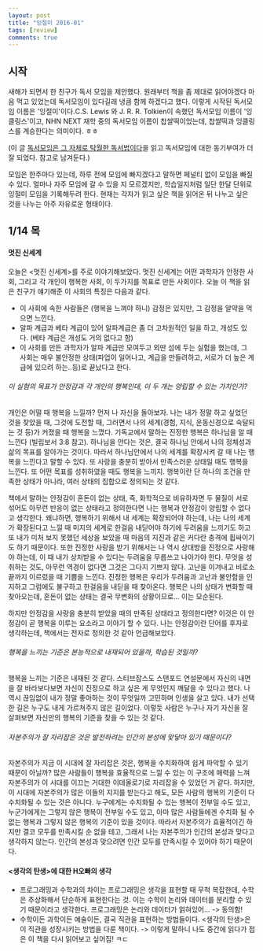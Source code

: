 ```yaml
---
layout: post
title: "잉절미 2016-01"
tags: [review]
comments: true
---
```



## 시작
새해가 되면서 한 친구가 독서 모임을 제안했다. 원래부터 책을 좀 제대로 읽어야겠다 마음 먹고 있었는데 독서모임이 있다길래 냉큼 함께 하겠다고 했다. 이렇게 시작된 독서모임 이름은 '잉절미'이다.C.S. Lewis 와 J. R. R. Tolkien이 속했던 독서모임 이름이 '잉클링스'이고, NHN NEXT 재학 중의 독서모임 이름이 찹쌀떡이었는데, 찹쌀떡과 잉클링스를 계승한다는 의미이다. ㅎㅎ 

(이 글 [독서모임은 그 자체로 탁월한 독서법이다](http://m.blog.naver.com/justalive/220588025482)을 읽고 독서모임에 대한 동기부여가 더 잘 되었다. 참고로 남겨둔다.)

모임은 한주마다 있는데, 하루 전에 모임에 빠지겠다고 말하면 페널티 없이 모임을 빠질 수 있다. 얼마나 자주 모임에 갈 수 있을 지 모르겠지만, 학습일지처럼 일단 한달 단위로 잉절미 모임을 기록해두려 한다. 현재는 각자가 읽고 싶은 책을 읽어온 뒤 나누고 싶은 것을 나누는 아주 자유로운 형태이다.

## 1/14 목
#### 멋진 신세계
오늘은 <멋진 신세계>를 주로 이야기해보았다. 멋진 신세계는 어떤 과학자가 안정한 사회, 그리고 각 개인이 행복한 사회, 이 두가지를 목표로 만든 사회이다. 
오늘 이 책을 읽은 친구가 얘기해준 이 사회의 특징은 다음과 같다. 

* 이 사회에 속한 사람들은 (행복을 느껴야 하니) 감정은 있지만, 그 감정을 알약을 먹으면 느낀다.
* 알파 계급과 베타 계급이 있어 알파계급은 좀 더 고차원적인 일을 하고, 개성도 있다. (베타 계급은 개성도 거의 없다고 함)
* 이 사회를 만든 과학자가 알파 계급만 모여두고 외딴 섬에 두는 실험을 했는데, 그 사회는 매우 불안정한 상태(파업이 일어나고, 계급을 만들려하고, 서로가 더 높은 계급에 있으려 하는..등)로 끝났다고 한다.

###### 이 실험의 목표가 안정감과 각 개인의 행복인데, 이 두 개는 양립할 수 있는 가치인가?
개인은 어떨 때 행복을 느낄까? 먼저 나 자신을 돌아보자. 나는 내가 정말 하고 싶었던 것을 찾았을 때, 그것에 도전할 때, 그러면서 나의 세계(경험, 지식, 운동신경으로 숙달되는 것 등)가 커졌을 때 행복을 느꼈다. 기독교에서 말하는 진정한 행복은 하나님을 알 때 느낀다 (빌립보서 3:8 참고). 하나님을 안다는 것은, 결국 하나님 안에서 나의 정체성과 삶의 목표를 알아가는 것이다. 따라서 하나님안에서 나의 세계를 확장시켜 갈 때 나는 행복을 느낀다고 말할 수 있다. 또 사랑을 충분히 받아서 만족스러운 상태일 때도 행복을 느낀다. 또 어떤 목표를 성취하였을 때도 행복을 느끼지. 행복이란 단 하나의 조건을 만족한 상태가 아니라, 여러 상태의 집합으로 정의되는 것 같다.

책에서 말하는 안정감이 혼돈이 없는 상태, 즉, 화학적으로 비유하자면 두 물질이 서로 섞어도 아무런 반응이 없는 상태라고 정의한다면 나는 행복과 안정감이 양립할 수 없다고 생각한다. 왜냐하면, 행복하기 위해서 내 세계는 확장되어야 하는데, 나는 나의 세계가 확장된다고 느낄 때 미지의 세계로 한걸음 내딛어야 하기에 두려움을 느끼기도 하고 또 내가 미처 보지 못했던 세상을 보았을 때 마음의 지진과 같은 커다란 충격에 휩싸이기도 하기 때문이다. 또한 진정한 사랑을 받기 위해서는 나 역시 상대방을 진정으로 사랑해야 하는데, 이 때 내가 상처받을 수 있다는 두려움을 무릅쓰고 나아가야 한다. 무엇을 성취하는 것도, 아무런 역경이 없다면 그것은 그다지 기쁘지 않다. 고난을 이겨내고 비로소 끝까지 이르렀을 때 기쁨을 느낀다. 진정한 행복은 우리가 두려움과 고난과 불안함을 인지하고 그럼에도 불구하고 한걸음을 내딛을 때 찾아온다. 행복은 나의 상태가 변화할 때 찾아오는데, 혼돈이 없는 상태는 결국 무변화의 상황이므로... 이는 모순된다.

하지만 안정감을 사랑을 충분히 받았을 때의 만족된 상태라고 정의한다면? 이것은 이 안정감이 곧 행복을 이루는 요소라고 이야기 할 수 있다. 나는 안정감이란 단어를 후자로 생각하는데, 책에서는 전자로 정의한 것 같아 언급해보았다.  

###### 행복을 느끼는 기준은 본능적으로 내재되어 있을까, 학습된 것일까?
행복을 느끼는 기준은 내재된 것 같다. 스티브잡스도 스탠포드 연설문에서 자신의 내면을 잘 바라보다보면 자신이 진정으로 하고 싶은 게 무엇인지 깨달을 수 있다고 했다. 나 역시 끊임없이 내가 정말 좋아하는 것이 무엇일까 고민하며 인생을 살고 있다. 내가 선택한 길은 누구도 내게 가르쳐주지 않은 길이었다. 이렇듯 사람은 누구나 자기 자신을 잘 살펴보면 자신만의 행복의 기준을 찾을 수 있는 것 같다. 

###### 자본주의가 잘 자리잡은 것은 발전하려는 인간의 본성에 맞닿아 있기 때문이다?
자본주의가 지금 이 시대에 잘 자리잡은 것은, 행복을 수치화하여 쉽게 파악할 수 있기 때문이 아닐까? 많은 사람들이 행복을 효율적으로 느낄 수 있는 이 구조에 매력을 느껴 자본주의가 이 시대를 이끄는 거대한 이데올로기로 자리잡을 수 있었던 거 같다. 하지만, 이 시대에 자본주의가 많은 이들의 지지를 받는다고 해도, 모든 사람의 행복의 기준이 다 수치화될 수 있는 것은 아니다. 누구에게는 수치화될 수 있는 행복이 전부일 수도 있고, 누군가에게는 그렇지 않은 행복이 전부일 수도 있고, 아마 많은 사람들에겐 수치화 될 수 없는 행복과 그렇지 않은 행복의 기준이 있을 것이다. 따라서 자본주의가 효율적이긴 하지만 결코 모두를 만족시킬 순 없을 테고, 그래서 나는 자본주의가 인간의 본성과 맞다고 생각하지 않는다. 인간의 본성과 맞으려면 인간 모두를 만족시킬 수 있어야 하기 때문이다.

#### <생각의 탄생>에 대한 H오빠의 생각
* 프로그래밍과 수학과의 차이는 프로그래밍은 생각을 표현할 때 무척 복잡한데, 수학은 추상화해서 단순하게 표현한다는 것. 이는 수학이 논리와 데이터를 분리할 수 있기 때문이라고 생각한다. 프로그래밍은 논리와 데이터가 얽혀있어... -> 동의함!
* 수학이든 과학이든 예술이든, 결국 직관을 표현하는 방법들이다. <생각의 탄생>은 이 직관을 성장시키는 방법을 다룬 책이다. -> 이렇게 말하니 나도 중간에 읽다가 접은 이 책을 다시 읽어보고 싶어짐! ㅋㄷ



